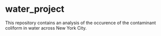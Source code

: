 # water_project
This repository contains an analysis of the occurence of the contaminant coliform in water across New York City.
